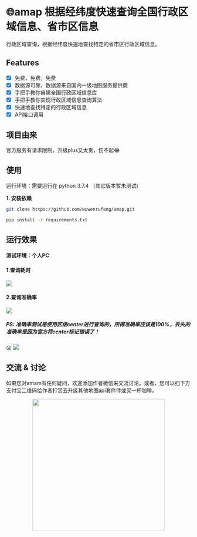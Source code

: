 # 🌐amap 根据经纬度快速查询全国行政区域信息、省市区信息
行政区域查询，根据经纬度快速地查找特定的省市区行政区域信息。

## Features
- [x] 免费，免费，免费
- [x] 数据源可靠，数据源来自国内一级地图服务提供商
- [x] 手把手教你自建全国行政区域信息库
- [x] 手把手教你实现行政区域信息查询算法
- [x] 快速地查找特定的行政区域信息
- [x] APi接口调用

## 项目由来
官方服务有请求限制，升级plus又太贵，伤不起😂



## 使用
运行环境：需要运行在 python 3.7.4 （其它版本暂未测试)

**1. 安装依赖**
```bash
git clone https://github.com/wuwenrufeng/amap.git

pip install -r requirements.txt
```

## 运行效果
#### 测试环境：个人PC
#### 1.查询耗时

![](https://github.com/wuwenrufeng/amap/blob/master/docs/time.png)

#### 2.查询准确率
![](https://github.com/wuwenrufeng/amap/blob/master/docs/test.png)

##### PS: 准确率测试是使用区级center进行查询的，所得准确率应该是100%，丢失的准确率是因为官方将center标记错误了！
😜
![](https://github.com/wuwenrufeng/amap/blob/master/docs/fushun.png)

## 交流 & 讨论

如果您对amam有任何疑问，欢迎添加作者微信来交流讨论。或者，您可以扫下方支付宝二维码给作者打赏去升级其他地图api套件件或买一杯咖啡。

<p align="center">
    <img src="https://github.com/wuwenrufeng/amap/blob/master/docs/chat.jpg" height="360">
</p>
